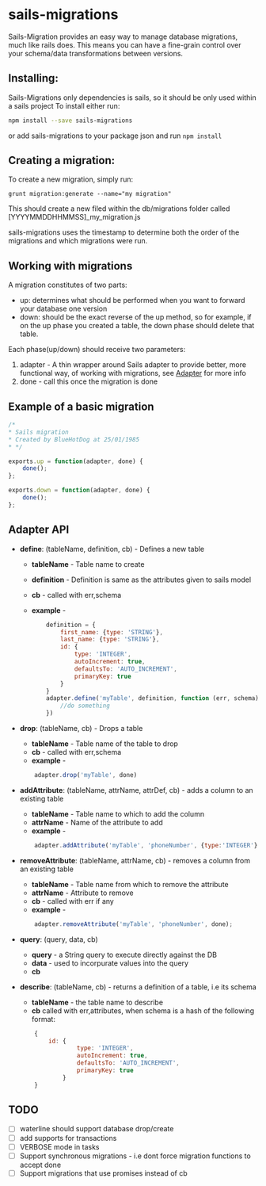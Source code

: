 # sails-migrations

Sails-Migration provides an easy way to manage database migrations, much like rails does.
This means you can have a fine-grain control over your schema/data transformations between versions.

## Installing:

Sails-Migrations only dependencies is sails, so it should be only used within a sails project
To install either run:

```bash
npm install --save sails-migrations
```
or add sails-migrations to your package json and run ```npm install```

## Creating a migration:

To create a new migration, simply run:
```
grunt migration:generate --name="my migration"
```
This should create a new filed within the db/migrations folder called [YYYYMMDDHHMMSS]_my_migration.js

sails-migrations uses the timestamp to determine both the order of the migrations and which
migrations were run.


## Working with migrations

A migration constitutes of two parts:

- up: determines what should be performed when you want to forward your database one version
- down: should be the exact reverse of the up method, so for example, if on the up phase you created a table, the down phase should delete that table.

Each phase(up/down) should receive two parameters: 

1. adapter - A thin wrapper around Sails adapter to provide better, more functional way, of working with migrations, see [Adapter](#adapter) for more info
2. done - call this once the migration is done

## Example of a basic migration

```javascript
/*
* Sails migration
* Created by BlueHotDog at 25/01/1985
* */

exports.up = function(adapter, done) {
	done();
};

exports.down = function(adapter, done) {
	done();
};

```

## <a id="contact_form"></a>Adapter API
-  **define**: (tableName, definition, cb) - Defines a new table
	- **tableName** - Table name to create
	- **definition** - Definition is same as the attributes given to sails model
	- **cb** - called with err,schema
	- **example** - 

		```javascript
			definition = {
				first_name: {type: 'STRING'},
				last_name: {type: 'STRING'},
				id: {
					type: 'INTEGER',
					autoIncrement: true,
					defaultsTo: 'AUTO_INCREMENT',
					primaryKey: true
				}
			}
			adapter.define('myTable', definition, function (err, schema) {
				//do something
			})
		```
- **drop**: (tableName, cb) - Drops a table
	- **tableName** - Table name of the table to drop 
	- **cb** - called with err,schema
	- **example** - 
	
	```javascript
		adapter.drop('myTable', done)
	```
- **addAttribute**: (tableName, attrName, attrDef, cb) - adds a column to an existing table
	- **tableName** - Table name to which to add the column
	- **attrName** - Name of the attribute to add
	- **example** - 
	
	```javascript
		adapter.addAttribute('myTable', 'phoneNumber', {type:'INTEGER'}, done);
	```
- **removeAttribute**: (tableName, attrName, cb) - removes a column from an existing table
	-  **tableName** - Table name from which to remove the attribute
	-  **attrName** - Attribute to remove
	- **cb** - called with err if any
	- **example** - 
	
	```javascript
		adapter.removeAttribute('myTable', 'phoneNumber', done);
	```
- **query**: (query, data, cb)
	-	**query** - a String query to execute directly against the DB
	-	**data** - used to incorpurate values into the query
	-	**cb**
- **describe**: (tableName, cb) - returns a definition of a table, i.e its schema
	- **tableName** - the table name to describe
	- **cb** called with err,attributes, when schema is a hash of the following format:
	
	```javascript
		{
			id: {
					type: 'INTEGER',
					autoIncrement: true,
					defaultsTo: 'AUTO_INCREMENT',
					primaryKey: true
				}
		}
	```
	

## TODO

- [ ] waterline should support database drop/create
- [ ] add supports for transactions
- [ ] VERBOSE mode in tasks
- [ ] Support synchronous migrations - i.e dont force migration functions to accept done
- [ ] Support migrations that use promises instead of cb
